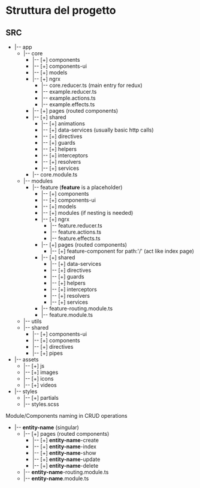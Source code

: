 
# Struttura del progetto

## SRC
* |-- app
   * |-- core
     * |-- [+] components
     * |-- [+] components-ui
     * |-- [+] models
     * |-- [+] ngrx
       * |-- core.reducer.ts (main entry for redux)
       * |-- example.reducer.ts
       * |-- example.actions.ts
       * |-- example.effects.ts
     * |-- [+] pages (routed components)       
     * |-- [+] shared
       * |-- [+] animations
       * |-- [+] data-services (usually basic http calls)
       * |-- [+] directives
       * |-- [+] guards
       * |-- [+] helpers
       * |-- [+] interceptors
       * |-- [+] resolvers
       * |-- [+] services
     * |-- core.module.ts
   * |-- modules
     * |-- feature (**feature** is a placeholder)
       * |-- [+] components
       * |-- [+] components-ui
       * |-- [+] models
       * |-- [+] modules (if nesting is needed)
       * |-- [+] ngrx
         * |-- feature.reducer.ts
         * |-- feature.actions.ts
         * |-- feature.effects.ts
       * |-- [+] pages (routed components)
         * |-- [+] feature-component for path:'/' (act like index page)
       * |-- [+] shared
         * |-- [+] data-services
         * |-- [+] directives
         * |-- [+] guards
         * |-- [+] helpers
         * |-- [+] interceptors
         * |-- [+] resolvers
         * |-- [+] services
       * |-- feature-routing.module.ts
       * |-- feature.module.ts
   * |-- utils
   * |-- shared
     * |-- [+] components-ui
     * |-- [+] components
     * |-- [+] directives
     * |-- [+] pipes
* |-- assets
  * |-- [+] js
  * |-- [+] images
  * |-- [+] icons
  * |-- [+] videos
* |-- styles
  * |-- [+] partials
  * |-- styles.scss


Module/Components naming in CRUD operations
* |-- **entity-name** (singular)
  * |-- [+] pages (routed components) 
    * |-- [+] **entity-name**-create
    * |-- [+] **entity-name**-index
    * |-- [+] **entity-name**-show
    * |-- [+] **entity-name**-update
    * |-- [+] **entity-name**-delete
  * |-- **entity-name**-routing.module.ts
  * |-- **entity-name**.module.ts
